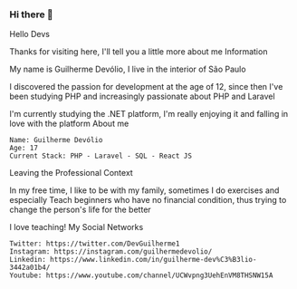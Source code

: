 ### Hi there 👋

Hello Devs

Thanks for visiting here, I'll tell you a little more about me
Information

My name is Guilherme Devólio, I live in the interior of São Paulo

I discovered the passion for development at the age of 12, since then I've been studying PHP and increasingly passionate about PHP and Laravel

I'm currently studying the .NET platform, I'm really enjoying it and falling in love with the platform
About me

    Name: Guilherme Devólio
    Age: 17
    Current Stack: PHP - Laravel - SQL - React JS

Leaving the Professional Context

In my free time, I like to be with my family, sometimes I do exercises and especially Teach beginners who have no financial condition, thus trying to change the person's life for the better

I love teaching!
My Social Networks

    Twitter: https://twitter.com/DevGuilherme1
    Instagram: https://instagram.com/guilhermedevolio/
    Linkedin: https://www.linkedin.com/in/guilherme-dev%C3%B3lio-3442a01b4/
    Youtube: https://www.youtube.com/channel/UCWvpng3UehEnVM8THSNW15A
